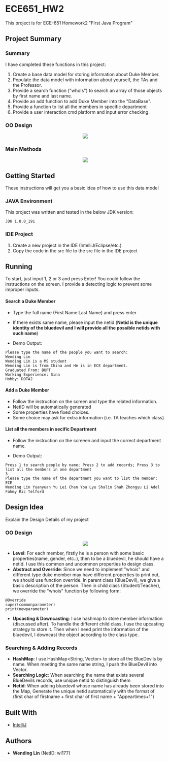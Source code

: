 # ECE651_HW2

This project is for ECE-651 Homework2 "First Java Program"

## Project Summary 

### Summary
I have completed these functions in this project:
1. Create a base data model for storing information about Duke Member.
2. Populate the data model with information about yourself, the TAs and the Professor.
3. Provide a search function ("whoIs") to search an array of those objects by first name and last name.
4. Provide an add function to add Duke Member into the "DataBase".
5. Provide a function to list all the members in specific department
6. Provide a user interaction cmd platform and input error checking.

### OO Design
<div align=center><img  src="pic/Person.png"/></div>

### Main Methods
<div align=center><img  src="pic/infoModel.png"/></div>

## Getting Started

These instructions will get you a basic idea of how to use this data model

### JAVA Environment

This project was written and tested in the below JDK version:

```
JDK 1.8.0_191
```

### IDE Project
1. Create a new project in the IDE (IntelliJ/Eclipse/etc.)
2. Copy the code in the src file to the src file in the IDE project

## Running
To start, just input 1, 2 or 3 and press Enter! You could follow the instructions on the screen. I provide a detecting logic to prevent some improper inputs.


#### Search a Duke Member

- Type the full name (First Name Last Name) and press enter 
- If there exists same name, please input the netid (**Netid is the unique identity of the bluedevil and I will provide all the possible netids with such name**)

- Demo Output:
```
Please type the name of the people you want to search: 
Wending Lin
Wending Lin is a MS student
Wending Lin is from China and He is in ECE department.
Graduated From: BUPT
Working Experience: Sina
Hobby: DOTA2
```

#### Add a Duke Member

- Follow the instruction on the screen and type the related information.
- NetID will be automatically generated
- Some properties have fixed choices.
- Some choice may ask for extra information (i.e. TA teaches which class)

#### List all the members in secific Department
- Follow the instruction on the screeen and input the correct department name.

- Demo Output:
```
Press 1 to search people by name; Press 2 to add records; Press 3 to list all the members in one department
3
Please type the name of the department you want to list the member: 
ECE
Wending Lin Yuanyuan Yu Lei Chen You Lyu Shalin Shah Zhongyu Li Adel Fahmy Ric Telford
```

## Design Idea

Explain the Design Details of my project

### OO Design

<div align=center><img  src="pic/Person.png"/></div>

- **Level**: For each member, firstly he is a person with some basic properties(name, gender, etc..), then to be a bluedevil, he should have a netid. I use this common and uncommon properties to design class.
- **Abstract and Override**: Since we need to implement "whois" and different type duke member may have different properties to print out, we should use function override. In parent class (BlueDevil), we give a basic description of the person. Then in child class (Student/Teacher), we override the "whois" function by following form:
```
@Override
super(commonparameter)
print(newparameter)
```
- **Upcasting & Downcasting**: I use hashmap to store member information (discussed after). To handle the different child class, I use the upcasting strategy to store it. Then when I need print the information of the bluedevil, I downcast the object according to the class type.

### Searching & Adding Records
- **HashMap**: I use HashMap<String, Vector> to store all the BlueDevils by name. When meeting the same name string, I push the BlueDevil into Vector. 
- **Searching Logic**: When searching the name that exists several BlueDevils records, use unique netid to distinguish them
- **Netid**: When adding bluedevil whose name has already been stored into the Map, Generate the unique netid automatically with the format of (first char of firstname + first char of first name + "Appeartimes+1")

## Built With

* [IntelliJ](https://www.jetbrains.com/idea/) 



## Authors

* **Wending Lin** (NetID: wl177)


